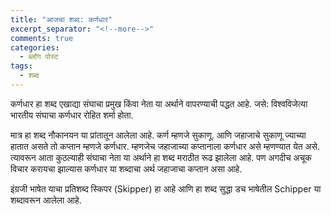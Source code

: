 ```yaml
---
title: "आजचा शब्द: कर्णधार"
excerpt_separator: "<!--more-->"
comments: true
categories:
  - ब्लॉग पोस्ट
tags:
  - शब्द
---
```

कर्णधार हा शब्द एखाद्या संघाचा प्रमुख किंवा नेता या अर्थाने वापरण्याची पद्धत आहे. जसे: विश्वविजेत्या भारतीय संघाचा कर्णधार रोहित शर्मा होता. 
<!--more-->
मात्र हा शब्द नौकानयन या प्रांतातून आलेला आहे. कर्ण म्हणजे सुकाणू. आणि जहाजाचे सुकाणू ज्याच्या हातात असते तो कप्तान म्हणजे कर्णधार. म्हणजेच जहाजाच्या कप्तानाला कर्णधार असे म्हणण्यात येत असे. त्यावरून आता कुठल्याही संघाचा नेता या अर्थाने हा शब्द मराठीत रूढ झालेला आहे. पण अगदीच अचूक विचार करायचा झाल्यास कर्णधार या शब्दाचा अर्थ जहाजाचा कप्तान असा आहे. 

इंग्रजी भाषेत याचा प्रतिशब्द स्किपर (Skipper) हा आहे आणि हा शब्द सुद्धा डच भाषेतील Schipper या शब्दावरून आलेला आहे.
